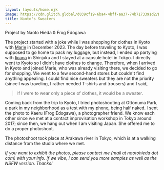 ```yaml
---
layout: layouts/home.njk
image: https://cdn.glitch.global/d039cf19-6ba4-4bff-aa37-74b7173391d2/DSC00940.jpg?v=1704766660038
title: Naoto's Sweaters
---
```


Project by Naoto Hieda & Frog Edogawa

The project started with a joke while I was shopping for clothes in Kyoto with [Marie](https://marieflanagan.com/) in December 2023. The day before traveling to Kyoto, I was supposed to go home to pack my luggage, but instead, I ended up partying with [Iioana](https://www.youtube.com/@IIOANA) in Shinjuku and I stayed at a capsule hotel in Tokyo. I directly went to Kyoto so I didn't have clothes to change. Therefore, when I arrived in Kyoto and joined Marie, who was already visiting there, we decided to go for shopping. We went to a few second-hand stores but couldn't find anything appealing. I could find nice sweaters but they are not the priority (since I was traveling, I rather needed T-shirts and trousers) and I said,

<blockquote class="ml-4">
  If I were to wear only a piece of clothes, it would be a sweater.
</blockquote>

Coming back from the trip to Kyoto, I tried photoshooting at Ottonuma Park, a park in my neighborhood as a test with my phone, being half naked. I sent the photo to Kaeru (Frog Edogawa), a photographer friend. We know each other since we met at a contact improvisation workshop in Tokyo around 2017; since then, we hang out when I am visiting Japan. She offered me to do a proper photoshoot.

The photoshoot took place at Arakawa river in Tokyo, which is at a walking distance from the studio where we met.

*If you want to exhibit the photos, please contact me (mail at naotohieda dot com) with your info. If we vibe, I can send you more samples as well as the NSFW version. Thanks!*
